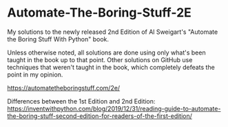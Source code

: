 # Automate-The-Boring-Stuff-2E
My solutions to the newly released 2nd Edition of Al Sweigart's "Automate the Boring Stuff With Python" book.

Unless otherwise noted, all solutions are done using only what's been taught in the book up to that point. Other solutions on GitHub use techniques that weren't taught in the book, which completely defeats the point in my opinion.

https://automatetheboringstuff.com/2e/

Differences between the 1st Edition and 2nd Edition:
https://inventwithpython.com/blog/2019/12/31/reading-guide-to-automate-the-boring-stuff-second-edition-for-readers-of-the-first-edition/
